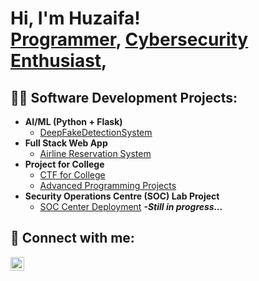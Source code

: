 <h1>Hi, I'm Huzaifa! <br/><a href="https://github.com/Huzaifa-Baig">Programmer</a>, <a href="https://www.linkedin.com/in/Huzaifa-Baig/">Cybersecurity Enthusiast</a>,</h1>

<h2>👨‍💻 Software Development Projects:</h2>

- <b> AI/ML (Python + Flask)</b>
  - [DeepFakeDetectionSystem](https://github.com/Huzaifa-Baig/DeepFakeDetectionSystem)
- <b>Full Stack Web App</b>
  - [Airline Reservation System](https://github.com/Huzaifa-Baig/ARS/tree/master)
- <b>Project for College</b>
  - [CTF for College](https://github.com/Huzaifa-Baig/CTF_for_College)
  - [Advanced Programming Projects](https://github.com/Huzaifa-Baig/Assignment_Adv_prog)
- <b>Security Operations Centre (SOC) Lab Project</b>
  - [SOC Center Deployment](https://github.com/Huzaifa-Baig/cyber-master) <b><i>-Still in progress...</i></b>

<h2> 🤳 Connect with me:</h2>

[<img align="left" alt="Huzaifa-Baig | LinkedIn" width="22px" src="https://cdn.jsdelivr.net/npm/simple-icons@v3/icons/linkedin.svg" />][linkedin]

[linkedin]: https://linkedin.com/in/Huzaifa-Baig
